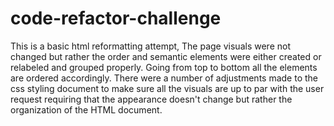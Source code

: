 # code-refactor-challenge
This is a basic html reformatting attempt, The page visuals were not changed but rather the order and semantic elements were either created or relabeled and grouped properly. Going from top to bottom all the elements are ordered accordingly. There were a number of adjustments made to the css styling document to make sure all the visuals are up to par with the user request requiring that the appearance doesn't change but rather the organization of the HTML document.
